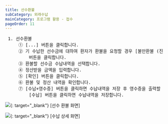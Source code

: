 ```yaml
---
title: 선수환불
subCategory: 외래수납
mainCategory: 프로그램 활용 - 접수
pageOrder: 11
---
```

<pre>
 <t2><bold>1. 선수환불</bold></t2>
     ① [...] 버튼을 클릭합니다.
     ② 기 수납한 선수금에 대하여 환자가 환불을 요청할 경우 [불만환불 (진료 불만 대손처리 환불)] 
         버튼을 클릭합니다.
     ③ 환불할 선수금 수납내역을 선택합니다.
     ④ 정산받을 금액을 입력합니다.
     ⑤ [확인] 버튼을 클릭합니다.
     ⑥ 환불 및 정산 내역을 확인합니다.
     ⑦ [수납+영수증] 버튼을 클릭하면 수납내역을 저장 후 영수증을 출력할 수 있습니다.
         [수납] 버튼을 클릭하면 수납내역을 저장합니다.         
</pre>

[![](/images/{{page.url}}_1.png)](/images/{{page.url}}_1.png){: target="_blank"}
[선수 환불 화면]

[![](/images/{{page.url}}_2.png)](/images/{{page.url}}_2.png){: target="_blank"}
[수납 상세 화면]